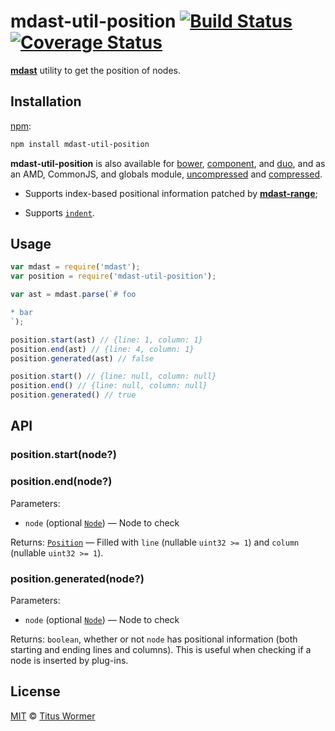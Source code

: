# mdast-util-position [![Build Status](https://img.shields.io/travis/wooorm/mdast-util-position.svg)](https://travis-ci.org/wooorm/mdast-util-position) [![Coverage Status](https://img.shields.io/codecov/c/github/wooorm/mdast-util-position.svg)](https://codecov.io/github/wooorm/mdast-util-position)

[**mdast**](https://github.com/wooorm/mdast) utility to get the position
of nodes.

## Installation

[npm](https://docs.npmjs.com/cli/install):

```bash
npm install mdast-util-position
```

**mdast-util-position** is also available for [bower](http://bower.io/#install-packages),
[component](https://github.com/componentjs/component), and
[duo](http://duojs.org/#getting-started), and as an AMD, CommonJS, and globals
module, [uncompressed](mdast-util-position.js) and
[compressed](mdast-util-position.min.js).

*   Supports index-based positional information patched by
    [**mdast-range**](https://github.com/wooorm/mdast-range);

*   Supports [`indent`](https://github.com/wooorm/mdast/blob/master/doc/nodes.md#location).

## Usage

```js
var mdast = require('mdast');
var position = require('mdast-util-position');

var ast = mdast.parse(`# foo

* bar
`);

position.start(ast) // {line: 1, column: 1}
position.end(ast) // {line: 4, column: 1}
position.generated(ast) // false

position.start() // {line: null, column: null}
position.end() // {line: null, column: null}
position.generated() // true
```

## API

### position.start(node?)

### position.end(node?)

Parameters:

*   `node` (optional [`Node`](https://github.com/wooorm/mdast/blob/master/doc/nodes.md#node))
    — Node to check

Returns: [`Position`](https://github.com/wooorm/mdast/blob/master/doc/nodes.md#position)
— Filled with `line` (nullable `uint32 >= 1`) and `column` (nullable
`uint32 >= 1`).

### position.generated(node?)

Parameters:

*   `node` (optional [`Node`](https://github.com/wooorm/mdast/blob/master/doc/nodes.md#node))
    — Node to check

Returns: `boolean`, whether or not `node` has positional information (both
starting and ending lines and columns). This is useful when checking if a node
is inserted by plug-ins.

## License

[MIT](LICENSE) © [Titus Wormer](http://wooorm.com)
